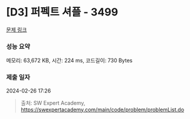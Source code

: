 # [D3] 퍼펙트 셔플 - 3499 

[문제 링크](https://swexpertacademy.com/main/code/problem/problemDetail.do?contestProbId=AWGsRbk6AQIDFAVW) 

### 성능 요약

메모리: 63,672 KB, 시간: 224 ms, 코드길이: 730 Bytes

### 제출 일자

2024-02-26 17:26



> 출처: SW Expert Academy, https://swexpertacademy.com/main/code/problem/problemList.do